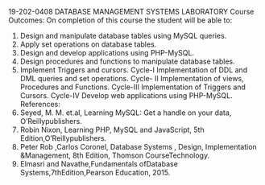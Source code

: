 19-202-0408 DATABASE MANAGEMENT SYSTEMS LABORATORY
Course Outcomes:
On completion of this course the student will be able to:
1. Design and manipulate database tables using MySQL queries.
2. Apply set operations on database tables.
3. Design and develop applications using PHP-MySQL.
4. Design procedures and functions to manipulate database tables.
5. Implement Triggers and cursors.
Cycle-I
Implementation of DDL and DML queries and set operations.
Cycle- II
Implementation of views, Procedures and Functions.
Cycle-III
Implementation of Triggers and Cursors.
Cycle-IV
Develop web applications using PHP-MySQL.
References:
1. Seyed, M. M. et.al, Learning MySQL: Get a handle on your data, O’Reillypublishers.
2. Robin Nixon, Learning PHP, MySQL and JavaScript, 5th Edition,O’Reillypublishers.
3. Peter Rob ,Carlos Coronel, Database Systems , Design, Implementation &Management, 8th
Edition, Thomson CourseTechnology.
4. Elmasri and Navathe,Fundamentals ofDatabase Systems,7thEdition,Pearson Education, 2015.
